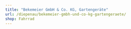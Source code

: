 ```yaml
---
title: "Bekemeier GmbH & Co. KG, Gartengeräte"
url: /diepenau/bekemeier-gmbh-und-co-kg-gartengeraete/
shop: Fahrrad
---
```

